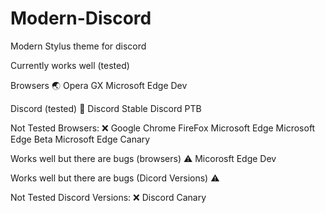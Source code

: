 # Modern-Discord
Modern Stylus theme for discord

Currently works well (tested)

Browsers 🌏
Opera GX
Microsoft Edge Dev

Discord (tested) 💬
Discord Stable
Discord PTB

Not Tested Browsers: ❌
Google Chrome
FireFox
Microsoft Edge
Microsoft Edge Beta
Microsoft Edge Canary

Works well but there are bugs (browsers) ⚠️
Micorosft Edge Dev

Works well but there are bugs (Dicord Versions) ⚠️

Not Tested Discord Versions: ❌
Discord Canary
